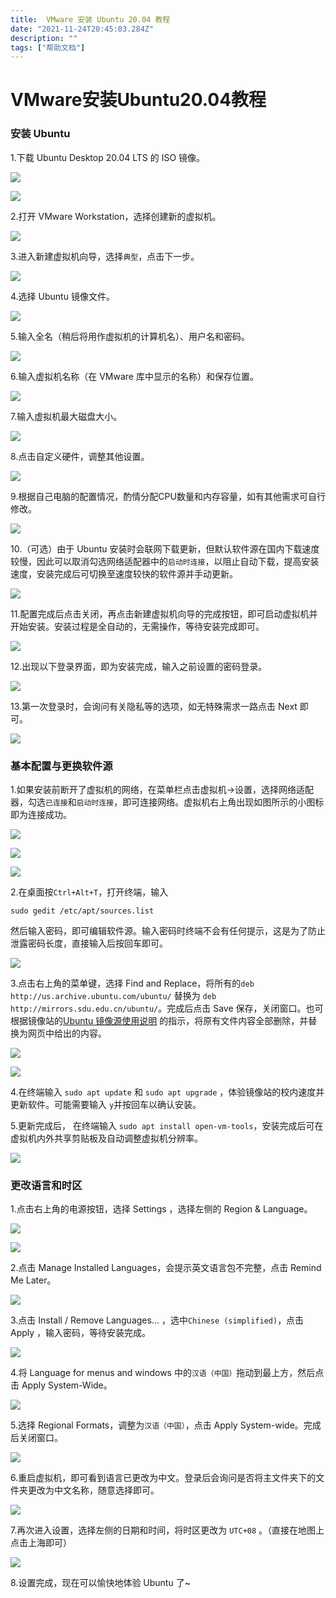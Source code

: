 ```yaml
---
title:  VMware 安装 Ubuntu 20.04 教程
date: "2021-11-24T20:45:03.284Z"
description: ""
tags: ["帮助文档"]
---
```



# VMware安装Ubuntu20.04教程

### 安装 Ubuntu

1.下载 Ubuntu Desktop 20.04 LTS 的 ISO 镜像。

![](./images/QQ截图20211203215050.png)

![](./images/Snipaste_2021-12-03_17-03-38.png)

2.打开 VMware Workstation，选择创建新的虚拟机。

![](./images/Snipaste_2021-11-19_08-45-32.png)

3.进入新建虚拟机向导，选择`典型`，点击下一步。

![](./images/Snipaste_2021-11-19_08-47-14.png)

4.选择 Ubuntu 镜像文件。

![](./images/Snipaste_2021-11-19_08-48-49.png)

5.输入全名（稍后将用作虚拟机的计算机名）、用户名和密码。

![](./images/Snipaste_2021-11-19_08-49-40.png)

6.输入虚拟机名称（在 VMware 库中显示的名称）和保存位置。

![](./images/Snipaste_2021-11-19_08-50-11.png)

7.输入虚拟机最大磁盘大小。

![](./images/Snipaste_2021-11-19_08-51-29.png)

8.点击自定义硬件，调整其他设置。

![](./images/Snipaste_2021-11-19_08-56-03.png)

9.根据自己电脑的配置情况，酌情分配CPU数量和内存容量，如有其他需求可自行修改。

![](./images/QQ截图20211203214941.png)

10.（可选）由于 Ubuntu 安装时会联网下载更新，但默认软件源在国内下载速度较慢，因此可以取消勾选网络适配器中的`启动时连接`，以阻止自动下载，提高安装速度，安装完成后可切换至速度较快的软件源并手动更新。

![](./images/Snipaste_2021-11-19_09-04-29.png)

11.配置完成后点击关闭，再点击新建虚拟机向导的完成按钮，即可启动虚拟机并开始安装。安装过程是全自动的，无需操作，等待安装完成即可。

![](./images/Snipaste_2021-11-24_10-50-21.png)

12.出现以下登录界面，即为安装完成，输入之前设置的密码登录。

![](./images/Snipaste_2021-11-24_10-51-33.png)

13.第一次登录时，会询问有关隐私等的选项，如无特殊需求一路点击 Next 即可。

![](./images/Snipaste_2021-11-24_10-52-08.png)

### 基本配置与更换软件源

1.如果安装前断开了虚拟机的网络，在菜单栏点击虚拟机->设置，选择网络适配器，勾选`已连接`和`启动时连接`，即可连接网络。虚拟机右上角出现如图所示的小图标即为连接成功。

![](./images/Snipaste_2021-11-24_10-54-28.png)

![](./images/Snipaste_2021-11-24_10-54-52.png)

![](./images/Snipaste_2021-12-03_13-31-47.png)

2.在桌面按`Ctrl+Alt+T`，打开终端，输入

`sudo gedit /etc/apt/sources.list`

然后输入密码，即可编辑软件源。输入密码时终端不会有任何提示，这是为了防止泄露密码长度，直接输入后按回车即可。

![](./images/Snipaste_2021-12-03_13-35-52.png)

3.点击右上角的菜单键，选择 Find and Replace，将所有的`deb http://us.archive.ubuntu.com/ubuntu/` 替换为 `deb http://mirrors.sdu.edu.cn/ubuntu/`。完成后点击 Save 保存，关闭窗口。也可根据镜像站的[Ubuntu 镜像源使用说明](https://mirrors.sdu.edu.cn/docs/guide/Ubuntu/) 的指示，将原有文件内容全部删除，并替换为网页中给出的内容。

![](./images/Snipaste_2021-12-03_13-41-51.png)

![](./images/QQ截图20211203215620.png)

4.在终端输入 `sudo apt update` 和 `sudo apt upgrade` ，体验镜像站的校内速度并更新软件。可能需要输入 `y`并按回车以确认安装。

5.更新完成后， 在终端输入 `sudo apt install open-vm-tools`，安装完成后可在虚拟机内外共享剪贴板及自动调整虚拟机分辨率。

![](./images/Snipaste_2021-12-03_13-50-03.png)

### 更改语言和时区

1.点击右上角的电源按钮，选择 Settings ，选择左侧的 Region & Language。

![](./images/Snipaste_2021-11-24_11-03-19.png)

![](Snipaste_2021-11-24_11-03-45.png)

2.点击 Manage Installed Languages，会提示英文语言包不完整，点击 Remind Me Later。

![](./images/Snipaste_2021-11-24_11-04-55.png)

3.点击 Install / Remove Languages... ，选中`Chinese (simplified)`，点击 Apply ，输入密码，等待安装完成。

![](./images/Snipaste_2021-11-24_11-05-46.png)

4.将 Language for menus and windows 中的`汉语（中国）`拖动到最上方，然后点击 Apply System-Wide。

![](./images/Snipaste_2021-12-03_14-07-39.png)

5.选择 Regional Formats，调整为`汉语（中国）`，点击 Apply System-wide。完成后关闭窗口。

![](./images/Snipaste_2021-11-24_11-09-26.png)

6.重启虚拟机，即可看到语言已更改为中文。登录后会询问是否将主文件夹下的文件夹更改为中文名称，随意选择即可。

![](./images/Snipaste_2021-11-24_11-11-09.png)

7.再次进入设置，选择左侧的日期和时间，将时区更改为 `UTC+08` 。（直接在地图上点击上海即可）

![](./images/Snipaste_2021-12-03_14-15-24.png)

8.设置完成，现在可以愉快地体验 Ubuntu 了~

